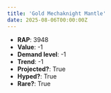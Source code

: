 ```yaml
---
title: 'Gold Mechaknight Mantle'
date: 2025-08-06T00:00:00Z
---
```

- **RAP**: 3948
- **Value**: -1
- **Demand level**: -1
- **Trend**: -1
- **Projected?**: True
- **Hyped?**: True
- **Rare?**: True
